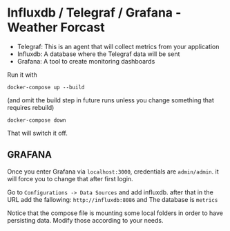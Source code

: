 # Influxdb / Telegraf / Grafana - Weather Forcast

- Telegraf: This is an agent that will collect metrics from your application 
- Influxdb: A database where the Telegraf data will be sent
- Grafana: A tool to create monitoring dashboards

Run it with 

    docker-compose up --build

(and omit the build step in future runs unless you change something that requires rebuild)

    docker-compose down

That will switch it off. 

## GRAFANA
Once you enter Grafana via `localhost:3000`, credentials are `admin/admin`. it will force you to change that after first login.

Go to `Configurations -> Data Sources` and add influxdb. after that in the URL add the fallowing: `http://influxdb:8086` and
The database is `metrics`




Notice that the compose file is mounting some local folders in order to have persisting data. Modify those according to your needs. 
